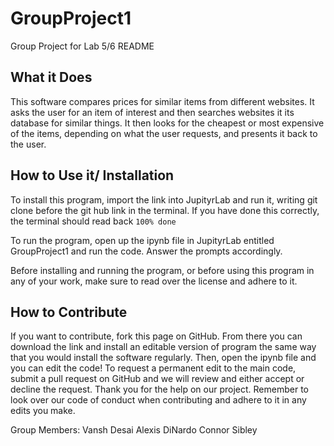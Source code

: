 # GroupProject1

Group Project for Lab 5/6 README

## What it Does
This software compares prices for similar items from different websites. It asks the user for an item of interest and then searches websites it its database for similar things. It then looks for the cheapest or most expensive of the items, depending on what the user requests, and presents it back to the user. 

## How to Use it/ Installation
To install this program, import the link into JupityrLab and run it, writing git clone before the git hub link in the terminal. If you have done this correctly, the terminal should read back `100% done` 

To run the program, open up the ipynb file in JupityrLab entitled GroupProject1 and run the code. Answer the prompts accordingly. 

Before installing and running the program, or before using this program in any of your work, make sure to read over the license and adhere to it. 

## How to Contribute
If you want to contribute, fork this page on GitHub. From there you can download the link and install an editable version of program the same way that you would install the software regularly. Then, open the ipynb file and you can edit the code! To request a permanent edit to the main code, submit a pull request on GitHub and we will review and either accept or decline the request. Thank you for the help on our project. Remember to look over our code of conduct when contributing and adhere to it in any edits you make. 

Group Members:
Vansh Desai
Alexis DiNardo
Connor Sibley

